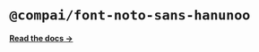 # `@compai/font-noto-sans-hanunoo`

[**Read the docs &rarr;**](https://components.ai/docs/typefaces/noto-sans-hanunoo)
